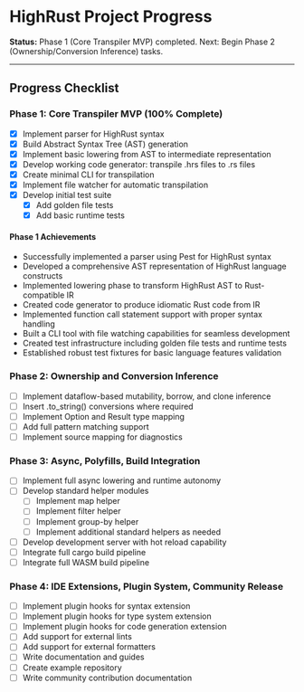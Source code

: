 # HighRust Project Progress

**Status:** Phase 1 (Core Transpiler MVP) completed. Next: Begin Phase 2 (Ownership/Conversion Inference) tasks.

---

## Progress Checklist

### Phase 1: Core Transpiler MVP (100% Complete)

- [x] Implement parser for HighRust syntax
- [x] Build Abstract Syntax Tree (AST) generation
- [x] Implement basic lowering from AST to intermediate representation
- [x] Develop working code generator: transpile .hrs files to .rs files
- [x] Create minimal CLI for transpilation
- [x] Implement file watcher for automatic transpilation
- [x] Develop initial test suite
  - [x] Add golden file tests
  - [x] Add basic runtime tests

#### Phase 1 Achievements
- Successfully implemented a parser using Pest for HighRust syntax
- Developed a comprehensive AST representation of HighRust language constructs
- Implemented lowering phase to transform HighRust AST to Rust-compatible IR
- Created code generator to produce idiomatic Rust code from IR
- Implemented function call statement support with proper syntax handling
- Built a CLI tool with file watching capabilities for seamless development
- Created test infrastructure including golden file tests and runtime tests
- Established robust test fixtures for basic language features validation

### Phase 2: Ownership and Conversion Inference

- [ ] Implement dataflow-based mutability, borrow, and clone inference
- [ ] Insert .to_string() conversions where required
- [ ] Implement Option and Result type mapping
- [ ] Add full pattern matching support
- [ ] Implement source mapping for diagnostics

### Phase 3: Async, Polyfills, Build Integration

- [ ] Implement full async lowering and runtime autonomy
- [ ] Develop standard helper modules
  - [ ] Implement map helper
  - [ ] Implement filter helper
  - [ ] Implement group-by helper
  - [ ] Implement additional standard helpers as needed
- [ ] Develop development server with hot reload capability
- [ ] Integrate full cargo build pipeline
- [ ] Integrate full WASM build pipeline

### Phase 4: IDE Extensions, Plugin System, Community Release

- [ ] Implement plugin hooks for syntax extension
- [ ] Implement plugin hooks for type system extension
- [ ] Implement plugin hooks for code generation extension
- [ ] Add support for external lints
- [ ] Add support for external formatters
- [ ] Write documentation and guides
- [ ] Create example repository
- [ ] Write community contribution documentation